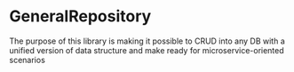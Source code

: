 # GeneralRepository

The purpose of this library is making it possible to CRUD into any DB with a unified version of data structure and make ready for microservice-oriented scenarios